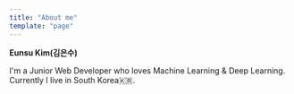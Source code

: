 ```yaml
---
title: "About me"
template: "page"
---
```


**Eunsu Kim(김은수)**

I'm a Junior Web Developer who loves Machine Learning & Deep Learning. Currently I live in South Korea🇰🇷.